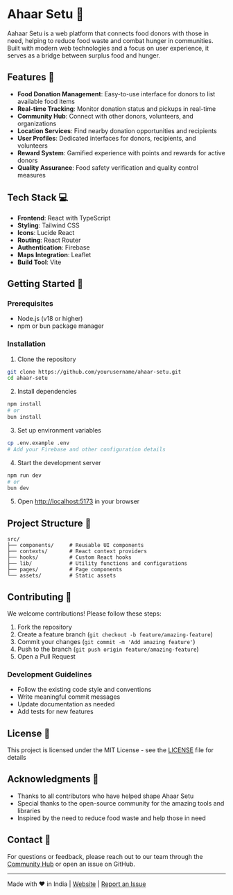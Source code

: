 # Ahaar Setu 🍱

Aahaar Setu is a web platform that connects food donors with those in need, helping to reduce food waste and combat hunger in communities. Built with modern web technologies and a focus on user experience, it serves as a bridge between surplus food and hunger.

## Features 🌟

- **Food Donation Management**: Easy-to-use interface for donors to list available food items
- **Real-time Tracking**: Monitor donation status and pickups in real-time
- **Community Hub**: Connect with other donors, volunteers, and organizations
- **Location Services**: Find nearby donation opportunities and recipients
- **User Profiles**: Dedicated interfaces for donors, recipients, and volunteers
- **Reward System**: Gamified experience with points and rewards for active donors
- **Quality Assurance**: Food safety verification and quality control measures

## Tech Stack 💻

- **Frontend**: React with TypeScript
- **Styling**: Tailwind CSS
- **Icons**: Lucide React
- **Routing**: React Router
- **Authentication**: Firebase
- **Maps Integration**: Leaflet
- **Build Tool**: Vite

## Getting Started 🚀

### Prerequisites

- Node.js (v18 or higher)
- npm or bun package manager

### Installation

1. Clone the repository
```bash
git clone https://github.com/yourusername/ahaar-setu.git
cd ahaar-setu
```

2. Install dependencies
```bash
npm install
# or
bun install
```

3. Set up environment variables
```bash
cp .env.example .env
# Add your Firebase and other configuration details
```

4. Start the development server
```bash
npm run dev
# or
bun dev
```

5. Open [http://localhost:5173](http://localhost:5173) in your browser

## Project Structure 📁

```
src/
├── components/     # Reusable UI components
├── contexts/       # React context providers
├── hooks/          # Custom React hooks
├── lib/            # Utility functions and configurations
├── pages/          # Page components
└── assets/         # Static assets
```

## Contributing 🤝

We welcome contributions! Please follow these steps:

1. Fork the repository
2. Create a feature branch (`git checkout -b feature/amazing-feature`)
3. Commit your changes (`git commit -m 'Add amazing feature'`)
4. Push to the branch (`git push origin feature/amazing-feature`)
5. Open a Pull Request

### Development Guidelines

- Follow the existing code style and conventions
- Write meaningful commit messages
- Update documentation as needed
- Add tests for new features

## License 📄

This project is licensed under the MIT License - see the [LICENSE](LICENSE) file for details

## Acknowledgments 🙏

- Thanks to all contributors who have helped shape Ahaar Setu
- Special thanks to the open-source community for the amazing tools and libraries
- Inspired by the need to reduce food waste and help those in need

## Contact 📧

For questions or feedback, please reach out to our team through the [Community Hub](https://ahaar-setu.vercel.app/community) or open an issue on GitHub.

---

Made with ❤️ in India | [Website](https://ahaar-setu.vercel.app) | [Report an Issue](https://github.com/yourusername/ahaar-setu/issues)
